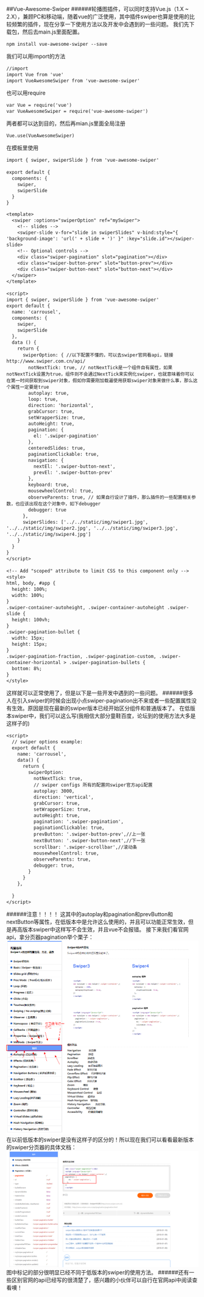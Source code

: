 ##Vue-Awesome-Swiper
######轮播图插件，可以同时支持Vue.js（1.X ~ 2.X），兼顾PC和移动端，随着vue的广泛使用，其中插件swiper也算是使用的比较频繁的插件，现在分享一下使用方法以及开发中会遇到的一些问题。
我们先下载包，然后去main.js里面配置。
```
npm install vue-awesome-swiper --save
```
我们可以用import的方法
```
//import
import Vue from 'vue'
import VueAwesomeSwiper from 'vue-awesome-swiper'
```
也可以用require
```
var Vue = require('vue')
var VueAwesomeSwiper = require('vue-awesome-swiper')
```
两者都可以达到目的，然后再mian.js里面全局注册
```
Vue.use(VueAwesomeSwiper)
```
在模板里使用
```
import { swiper, swiperSlide } from 'vue-awesome-swiper'
 
export default {
  components: {
    swiper,
    swiperSlide
  }
}
```
```
<template>
  <swiper :options="swiperOption" ref="mySwiper">
    <!-- slides -->
    <swiper-slide v-for="slide in swiperSlides" v-bind:style="{ 'background-image': 'url(' + slide + ')' }" :key="slide.id"></swiper-slide>
    <!-- Optional controls -->
    <div class="swiper-pagination" slot="pagination"></div>
    <div class="swiper-button-prev" slot="button-prev"></div>
    <div class="swiper-button-next" slot="button-next"></div>
  </swiper>
</template>

<script>
import { swiper, swiperSlide } from 'vue-awesome-swiper'
export default {
  name: 'carrousel',
  components: {
    swiper,
    swiperSlide
  },
  data () {
    return {
      swiperOption: { //以下配置不懂的，可以去swiper官网看api，链接http://www.swiper.com.cn/api/
        notNextTick: true, // notNextTick是一个组件自有属性，如果notNextTick设置为true，组件则不会通过NextTick来实例化swiper，也就意味着你可以在第一时间获取到swiper对象，假如你需要刚加载遍使用获取swiper对象来做什么事，那么这个属性一定要是true
        autoplay: true,
        loop: true,
        direction: 'horizontal',
        grabCursor: true,
        setWrapperSize: true,
        autoHeight: true,
        pagination: {
          el: '.swiper-pagination'
        },
        centeredSlides: true,
        paginationClickable: true,
        navigation: {
          nextEl: '.swiper-button-next',
          prevEl: '.swiper-button-prev'
        },
        keyboard: true,
        mousewheelControl: true,
        observeParents: true, // 如果自行设计了插件，那么插件的一些配置相关参数，也应该出现在这个对象中，如下debugger
        debugger: true
      },
      swiperSlides: ['../../static/img/swiper1.jpg', '../../static/img/swiper2.jpg', '../../static/img/swiper3.jpg', '../../static/img/swiper4.jpg']
    }
  }
}
</script>

<!-- Add "scoped" attribute to limit CSS to this component only -->
<style>
html, body, #app {
  height: 100%;
  width: 100%;
}
.swiper-container-autoheight, .swiper-container-autoheight .swiper-slide {
  height: 100vh;
}
.swiper-pagination-bullet {
  width: 15px;
  height: 15px;
}
.swiper-pagination-fraction, .swiper-pagination-custom, .swiper-container-horizontal > .swiper-pagination-bullets {
  bottom: 8%;
}
</style>

```
这样就可以正常使用了，但是以下是一些开发中遇到的一些问题。
######很多人在引入swiper的时候会出现小点swiper-pagination出不来或者一些配置属性没有生效。原因是现在最新的swiper版本已经开始区分组件和普通版本了。
在低版本swiper中，我们可以这么写(我相信大部分童鞋百度，论坛到的使用方法大多是这样子的)
```
<script>
  // swiper options example:
  export default {
    name: 'carrousel',
    data() {
      return {
        swiperOption:
          notNextTick: true,
          // swiper configs 所有的配置同swiper官方api配置
          autoplay: 3000,
          direction: 'vertical',
          grabCursor: true,
          setWrapperSize: true,
          autoHeight: true,
          pagination: '.swiper-pagination',
          paginationClickable: true,
          prevButton: '.swiper-button-prev',//上一张
          nextButton: '.swiper-button-next',//下一张
          scrollbar: '.swiper-scrollbar',//滚动条
          mousewheelControl: true,
          observeParents: true,
          debugger: true,
        }
      }
    },
 
  }
</script>
```
######注意！！！！
这其中的autoplay和pagination和prevButton和nextButton等属性，在低版本中是允许这么使用的，并且可以功能正常生效，但是再高版本swiper中这样写不会生效，并且vue不会报错。
接下来我们看官网api，拿分页器pagination举个栗子：
![](./images/Vue-Awesome-Swiper/Vue-Awesome-Swiper_(1).png)
在以前低版本的swiper是没有这样子的区分的！所以现在我们可以看看最新版本的swiper分页器的具体文档：
![](./images/Vue-Awesome-Swiper/Vue-Awesome-Swiper_(2).png)
图中标记的部分很明显已经不同于低版本的swiper的使用方法。
######还有一些区别官网的api已经写的很清楚了，感兴趣的小伙伴可以自行在官网api中阅读查看噢！